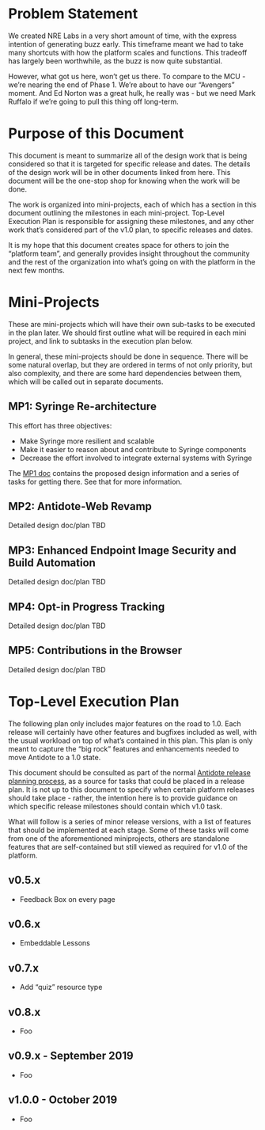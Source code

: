 # Problem Statement

We created NRE Labs in a very short amount of time, with the express intention of generating buzz early. This timeframe meant we had to take many shortcuts with how the platform scales and functions. This tradeoff has largely been worthwhile, as the buzz is now quite substantial.

However, what got us here, won’t get us there. To compare to the MCU - we’re nearing the end of Phase 1. We’re about to have our “Avengers” moment. And Ed Norton was a great hulk, he really was - but we need Mark Ruffalo if we’re going to pull this thing off long-term.

# Purpose of this Document

This document is meant to summarize all of the design work that is being considered so that it is targeted for specific release and dates. The details of the design work will be in other documents linked from here. This document will be the one-stop shop for knowing when the work will be done.

The work is organized into mini-projects, each of which has a section in this document outlining the milestones in each mini-project. Top-Level Execution Plan is responsible for assigning these milestones, and any other work that’s considered part of the v1.0 plan, to specific releases and dates.

It is my hope that this document creates space for others to join the “platform team”, and generally provides insight throughout the community and the rest of the organization into what’s going on with the platform in the next few months.

# Mini-Projects

These are mini-projects which will have their own sub-tasks to be executed in the plan later. We should first outline what will be required in each mini project, and link to subtasks in the execution plan below.

In general, these mini-projects should be done in sequence. There will be some natural overlap, but they are
ordered in terms of not only priority, but also complexity, and there are some hard dependencies between
them, which will be called out in separate documents.

## MP1: Syringe Re-architecture

This effort has three objectives:

- Make Syringe more resilient and scalable
- Make it easier to reason about and contribute to Syringe components
- Decrease the effort involved to integrate external systems with Syringe

The [MP1 doc](MP1-syringe-redesign.md) contains the proposed design information and a
series of tasks for getting there. See that for more information.

## MP2: Antidote-Web Revamp

Detailed design doc/plan TBD

## MP3: Enhanced Endpoint Image Security and Build Automation

Detailed design doc/plan TBD

## MP4: Opt-in Progress Tracking

Detailed design doc/plan TBD

## MP5: Contributions in the Browser

Detailed design doc/plan TBD

# Top-Level Execution Plan

The following plan only includes major features on the road to 1.0. Each release will certainly have other features and bugfixes included as well, with the usual workload on top of what’s contained in this plan. This plan is only meant to capture the “big rock” features and enhancements needed to move Antidote to a 1.0 state.

This document should be consulted as part of the normal [Antidote release planning process](https://antidoteproject.readthedocs.io/en/latest/releases/releaseplanning_platform.html), as a source for
tasks that could be placed in a release plan. It is not up to this document to specify when certain platform
releases should take place - rather, the intention here is to provide guidance on which specific release milestones should contain which v1.0 task.

What will follow is a series of minor release versions, with a list of features that should be implemented at each stage. Some of these tasks will come from one of the aforementioned miniprojects, others are standalone features that are self-contained but still viewed as required for v1.0 of the platform.

## v0.5.x

- Feedback Box on every page

## v0.6.x

- Embeddable Lessons

## v0.7.x

- Add “quiz” resource type

## v0.8.x

- Foo

## v0.9.x - September 2019

- Foo

## v1.0.0 - October 2019

- Foo